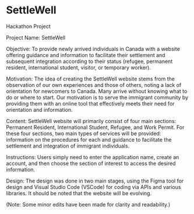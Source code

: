 # SettleWell
Hackathon Project

Project Name: SettleWell

Objective: To provide newly arrived individuals in Canada with a website offering guidance and information to facilitate their settlement and subsequent integration according to their status (refugee, permanent resident, international student, visitor, or temporary worker).

Motivation: The idea of creating the SettleWell website stems from the observation of our own experiences and those of others, noting a lack of orientation for newcomers to Canada. Many arrive without knowing what to do or where to start. Our motivation is to serve the immigrant community by providing them with an online tool that effectively meets their need for orientation and information.

Content: SettleWell website will primarily consist of four main sections: Permanent Resident, International Student, Refugee, and Work Permit. For these four sections, two main types of services will be provided: information on the procedures for each and guidance to facilitate the settlement and integration of immigrant individuals.

Instructions: Users simply need to enter the application name, create an account, and then choose the section of interest to access the desired information.

Design: The design was done in two main stages, using the Figma tool for design and Visual Studio Code (VSCode) for coding via APIs and various libraries. It should be noted that the website will be evolving.

(Note: Some minor edits have been made for clarity and readability.)

